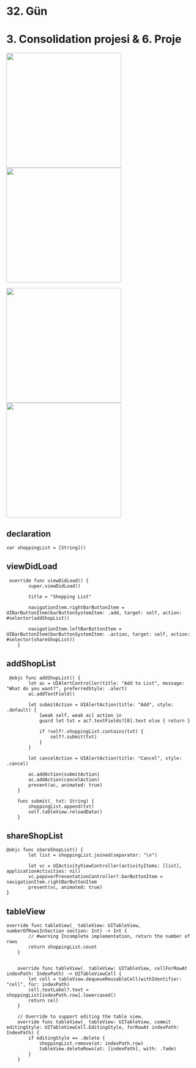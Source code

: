 # 32. Gün

# 3. Consolidation projesi & 6. Proje

<img width="300" src="https://user-images.githubusercontent.com/56068905/198898220-7882da65-15ae-43b4-a86d-0b7d45a6a434.png"> <img width="300" src="https://user-images.githubusercontent.com/56068905/198898252-6279a54b-2d3a-4b1a-88c2-0ad35e0cdfaf.png"> 

<img width="300" src="https://user-images.githubusercontent.com/56068905/198898351-ecbb1d04-eef6-4929-9cce-4c978216a6f7.png"> <img width="300" src="https://user-images.githubusercontent.com/56068905/198898414-7cbd4c58-2108-4f19-b728-5a13549fe3d4.png">

## declaration

```var shoppingList = [String]()```

## viewDidLoad

```
 override func viewDidLoad() {
        super.viewDidLoad()
        
        title = "Shopping List"

        navigationItem.rightBarButtonItem = UIBarButtonItem(barButtonSystemItem: .add, target: self, action: #selector(addShopList))
        
        navigationItem.leftBarButtonItem = UIBarButtonItem(barButtonSystemItem: .action, target: self, action: #selector(shareShopList))
    }
```

## addShopList

```
 @objc func addShopList() {
        let ac = UIAlertController(title: "Add to List", message: "What do you want?", preferredStyle: .alert)
        ac.addTextField()
        
        let submitAction = UIAlertAction(title: "Add", style: .default) {
            [weak self, weak ac] action in
            guard let txt = ac?.textFields?[0].text else { return }
            
            if !self!.shoppingList.contains(txt) {
                self?.submit(txt)
            }
        }
        
        let cancelAction = UIAlertAction(title: "Cancel", style: .cancel)
        
        ac.addAction(submitAction)
        ac.addAction(cancelAction)
        present(ac, animated: true)
    }
    
    func submit(_ txt: String) {
        shoppingList.append(txt)
        self.tableView.reloadData()
    }
```

## shareShopList
```
@objc func shareShopList() {
        let list = shoppingList.joined(separator: "\n")
        
        let vc = UIActivityViewController(activityItems: [list], applicationActivities: nil)
        vc.popoverPresentationController?.barButtonItem = navigationItem.rightBarButtonItem
        present(vc, animated: true)
}
```

## tableView
```
override func tableView(_ tableView: UITableView, numberOfRowsInSection section: Int) -> Int {
        // #warning Incomplete implementation, return the number of rows
        return shoppingList.count
    }

    
    override func tableView(_ tableView: UITableView, cellForRowAt indexPath: IndexPath) -> UITableViewCell {
        let cell = tableView.dequeueReusableCell(withIdentifier: "cell", for: indexPath)
        cell.textLabel?.text = shoppingList[indexPath.row].lowercased()
        return cell
    }
    
    // Override to support editing the table view.
    override func tableView(_ tableView: UITableView, commit editingStyle: UITableViewCell.EditingStyle, forRowAt indexPath: IndexPath) {
        if editingStyle == .delete {
            shoppingList.remove(at: indexPath.row)
            tableView.deleteRows(at: [indexPath], with: .fade)
        }
    }
```

